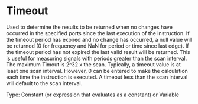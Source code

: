 # Timeout

Used to determine the results to be returned when no changes have occurred in the specified ports since the last execution of the instruction. If the timeout period has expired and no change has occurred, a null value will be returned (0 for frequency and NaN for period or time since last edge). If the timeout period has not expired the last valid result will be returned. This is useful for measuring signals with periods greater than the scan interval. The maximum Timout is 2^32 x the scan. Typically, a timeout value is at least one scan interval. However, 0 can be entered to make the calculation each time the instruction is executed. A timeout less than the scan interval will default to the scan interval.

Type: Constant (or expression that evaluates as a constant) or Variable
